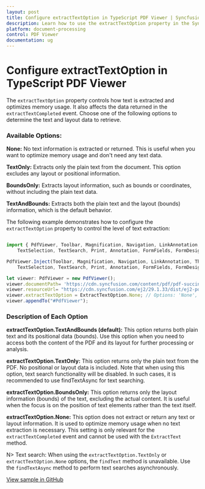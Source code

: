 ```yaml
---
layout: post
title: Configure extractTextOption in TypeScript PDF Viewer | Syncfusion
description: Learn how to use the extractTextOption property in the Syncfusion TypeScript PDF Viewer to control text extraction and memory usage.
platform: document-processing
control: PDF Viewer
documentation: ug
---
```


# Configure extractTextOption in TypeScript PDF Viewer

The `extractTextOption` property controls how text is extracted and optimizes memory usage. It also affects the data returned in the `extractTextCompleted` event. Choose one of the following options to determine the text and layout data to retrieve.

### Available Options:

**None:** No text information is extracted or returned. This is useful when you want to optimize memory usage and don't need any text data.

**TextOnly:** Extracts only the plain text from the document. This option excludes any layout or positional information.

**BoundsOnly:** Extracts layout information, such as bounds or coordinates, without including the plain text data.

**TextAndBounds:** Extracts both the plain text and the layout (bounds) information, which is the default behavior.

The following example demonstrates how to configure the `extractTextOption` property to control the level of text extraction:

```ts

import { PdfViewer, Toolbar, Magnification, Navigation, LinkAnnotation, ThumbnailView, BookmarkView,
    TextSelection, TextSearch, Print, Annotation, FormFields, FormDesigner, PageOrganizer, ExtractTextOption} from '@syncfusion/ej2-pdfviewer';

PdfViewer.Inject(Toolbar, Magnification, Navigation, LinkAnnotation, ThumbnailView, BookmarkView,
    TextSelection, TextSearch, Print, Annotation, FormFields, FormDesigner, PageOrganizer);

let viewer: PdfViewer = new PdfViewer();
viewer.documentPath= 'https://cdn.syncfusion.com/content/pdf/pdf-succinctly.pdf';
viewer.resourceUrl= "https://cdn.syncfusion.com/ej2/29.1.33/dist/ej2-pdfviewer-lib";
viewer.extractTextOption = ExtractTextOption.None; // Options: 'None', 'TextOnly', 'BoundsOnly', 'TextAndBounds'
viewer.appendTo("#PdfViewer");

```

### Description of Each Option
**extractTextOption.TextAndBounds (default):** This option returns both plain text and its positional data (bounds). Use this option when you need to access both the content of the PDF and its layout for further processing or analysis.

**extractTextOption.TextOnly:** This option returns only the plain text from the PDF. No positional or layout data is included. Note that when using this option, text search functionality will be disabled. In such cases, it is recommended to use findTextAsync for text searching.

**extractTextOption.BoundsOnly:** This option returns only the layout information (bounds) of the text, excluding the actual content. It is useful when the focus is on the position of text elements rather than the text itself.

**extractTextOption.None:** This option does not extract or return any text or layout information. It is used to optimize memory usage when no text extraction is necessary. This setting is only relevant for the `extractTextCompleted` event and cannot be used with the `ExtractText` method.

N> Text search: When using the `extractTextOption.TextOnly` or `extractTextOption.None` options, the `findText` method is unavailable. Use the `findTextAsync` method to perform text searches asynchronously.

[View sample in GitHub](https://github.com/SyncfusionExamples/typescript-pdf-viewer-examples/tree/master/How%20to/)